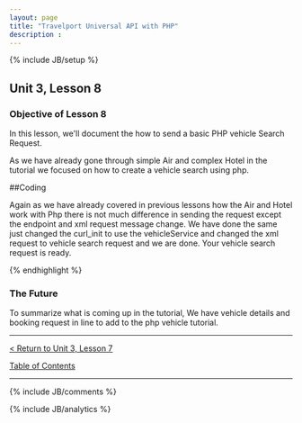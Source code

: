 ```yaml
---
layout: page
title: "Travelport Universal API with PHP"
description :
---
```

{% include JB/setup %}

## Unit 3, Lesson 8

### Objective of Lesson 8

In this lesson, we'll document the how to send a basic PHP vehicle Search Request.

As we have already gone through simple Air and complex Hotel in the tutorial we focused on how to create a vehicle search using php.

##Coding

Again as we have already covered in previous lessons how the Air and Hotel work with Php there is not much difference in sending the request except the
endpoint and xml request message change. We have done the same just changed the curl_init to use the vehicleService and changed the xml request to vehicle search
request and we are done. Your vehicle search request is ready.

{% endhighlight %}

### The Future

To summarize what is coming up in the tutorial, We have vehicle details and booking request in line to add to the php vehicle tutorial.

----------------------

[< Return to Unit 3, Lesson 7](lesson_3-7.html)

[Table of Contents](index.html)
<hr>

{% include JB/comments %}

{% include JB/analytics %}






